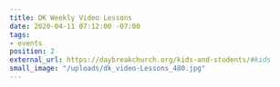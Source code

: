 ```yaml
---
title: DK Weekly Video Lessons
date: 2020-04-11 07:12:00 -07:00
tags:
- events
position: 2
external_url: https://daybreakchurch.org/kids-and-students/#kids
small_image: "/uploads/dk_video-Lessons_480.jpg"
---
```


